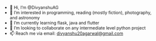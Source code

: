 - 👋 Hi, I’m @DivyanshuAG
- 👀 I’m interested in programming, reading (mostly fiction), photography, and astronomy
- 🌱 I’m currently learning flask, java and flutter
- 💞️ I’m looking to collaborate on any intermediate level python project
- 📫 Reach me via email: divyanshu20agarwal@gmail.com
<!---
DivyanshuAG/DivyanshuAG is a ✨ special ✨ repository because its `README.md` (this file) appears on your GitHub profile.
You can click the Preview link to take a look at your changes.
--->
